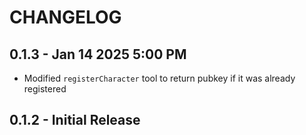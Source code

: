 # CHANGELOG

## 0.1.3 - Jan 14 2025 5:00 PM

- Modified `registerCharacter` tool to return pubkey if it was already registered

## 0.1.2 - Initial Release
